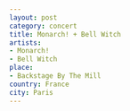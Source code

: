 ```yaml
---
layout: post
category: concert
title: Monarch! + Bell Witch
artists: 
- Monarch!
- Bell Witch
place: 
- Backstage By The Mill
country: France
city: Paris
---
```


